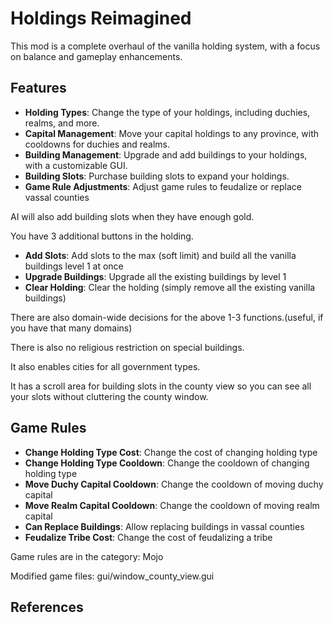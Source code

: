 # Holdings Reimagined

This mod is a complete overhaul of the vanilla holding system, with a focus on balance and gameplay enhancements.

## Features

- **Holding Types**: Change the type of your holdings, including duchies, realms, and more.
- **Capital Management**: Move your capital holdings to any province, with cooldowns for duchies and realms.
- **Building Management**: Upgrade and add buildings to your holdings, with a customizable GUI.
- **Building Slots**: Purchase building slots to expand your holdings.
- **Game Rule Adjustments**: Adjust game rules to feudalize or replace vassal counties

AI will also add building slots when they have enough gold.

You have 3 additional buttons in the holding.

- **Add Slots**: Add slots to the max (soft limit) and build all the vanilla buildings level 1 at once
- **Upgrade Buildings**: Upgrade all the existing buildings by level 1
- **Clear Holding**: Clear the holding (simply remove all the existing vanilla buildings)

There are also domain-wide decisions for the above 1-3 functions.(useful, if you have that many domains)

There is also no religious restriction on special buildings.

It also enables cities for all government types.

It has a scroll area for building slots in the county view so you can see all your slots without cluttering the county window.

## Game Rules

- **Change Holding Type Cost**: Change the cost of changing holding type
- **Change Holding Type Cooldown**: Change the cooldown of changing holding type
- **Move Duchy Capital Cooldown**: Change the cooldown of moving duchy capital
- **Move Realm Capital Cooldown**: Change the cooldown of moving realm capital
- **Can Replace Buildings**: Allow replacing buildings in vassal counties
- **Feudalize Tribe Cost**: Change the cost of feudalizing a tribe

Game rules are in the category: Mojo

Modified game files: gui/window_county_view.gui

## References


